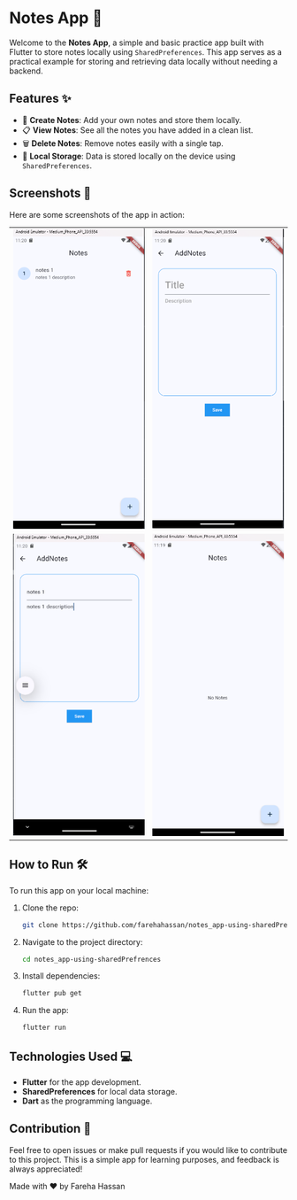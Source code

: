 
# Notes App 📝

Welcome to the **Notes App**, a simple and basic practice app built with Flutter to store notes locally using `SharedPreferences`. This app serves as a practical example for storing and retrieving data locally without needing a backend.

## Features ✨

- 📒 **Create Notes**: Add your own notes and store them locally.
- 📋 **View Notes**: See all the notes you have added in a clean list.
- 🗑️ **Delete Notes**: Remove notes easily with a single tap.
- 💾 **Local Storage**: Data is stored locally on the device using `SharedPreferences`.

## Screenshots 📸

Here are some screenshots of the app in action:

<table>
  <tr>
    <td><img src="screenshorts/screen4.png" alt="Notes List" width="300"/></td>
    <td><img src="screenshorts/screen2.png" alt="Add Note Screen" width="300"/></td>
  </tr>
  <tr>
    <td><img src="screenshorts/screen3.png" alt="Delete Note Screen" width="300"/></td>
    <td><img src="screenshorts/screen1.png" alt="No Notes Screen" width="300"/></td>
  </tr>
</table>

## How to Run 🛠️

To run this app on your local machine:

1. Clone the repo:
   ```bash
   git clone https://github.com/farehahassan/notes_app-using-sharedPrefrences
   ```
   
2. Navigate to the project directory:
   ```bash
   cd notes_app-using-sharedPrefrences
   ```

3. Install dependencies:
   ```bash
   flutter pub get
   ```

4. Run the app:
   ```bash
   flutter run
   ```

## Technologies Used 💻

- **Flutter** for the app development.
- **SharedPreferences** for local data storage.
- **Dart** as the programming language.

## Contribution 🤝

Feel free to open issues or make pull requests if you would like to contribute to this project. This is a simple app for learning purposes, and feedback is always appreciated!


Made with ❤️ by Fareha Hassan
```
